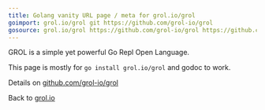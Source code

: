 ```yaml
---
title: Golang vanity URL page / meta for grol.io/grol
goimport: grol.io/grol git https://github.com/grol-io/grol
gosource: grol.io/grol https://github.com/grol-io/grol https://github.com/grol-io/grol/tree/main{/dir} https://github.com/grol-io/grol/blob/main{/dir}/{file}#L{line}
---
```


GROL is a simple yet powerful Go Repl Open Language.

This page is mostly for `go install grol.io/grol` and godoc to work.

Details on [github.com/grol-io/grol](https://github.com/grol-io/grol#grol)

<p>
Back to <a href="https://grol.io/">grol.io</a>
